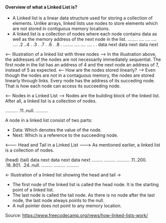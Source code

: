 #### Overview of what a Linked List is? #####
* A Linked list is a linear data structure used for storing a collection of elements. Unlike arrays, linked lists use nodes to store elements which are not stored in contiguous memory locations.
 * A linked list is a collection of nodes where each node contains data as well as the memory address of the next node in the list.
........     .... ....       .... ....
.2 ..4 .     .3 . .7 .       .6 . .8 .
........     .... ....       .... .  .
data next    data next       data next

<-- Illustration of a linked list with three nodes -->
In the illustration above, the addresses of the nodes are not necessarily immediately sequential. The first node in the list has an address of 4 and the next node an address of 7, instead of 5 as expected.
		<-- How are the nodes stored linearly? -->
Even though the nodes are not in a contaguous memory, the nodes are stored linearly through links. Every node has the address of its succeding node. That is how each node can access its succeeding node.

<-- Nodes in a Linked List -->
Nodes are the building block of the linked list. After all, a linked list is a collection of nodes.

..........
.11..null.
..........

A node in a linked list consist of two parts:
* Data: Which denotes the value of the node.
* Next: Which is a reference to the succeeding node.

<--- Head and Tail in a Linked List --->
As mentioned earlier, a linked list is a collection of nodes.

(head)                        (tail)
data next    data next       data next
.........    .........       ..........
.11..200.    .18..801.       .24..null.
.........    .........       ..........
 
 <- Illustration of a linked list showing the head and tail ->
* The first node of the linked list is called the head node. It is the starting point of a linked list.
* The last node is called the tail node. As there is no node after the last node, the last node always points to the null.
* A null pointer does not point to any memory location.


Source: https://www.freecodecamp.org/news/how-linked-lists-work/



